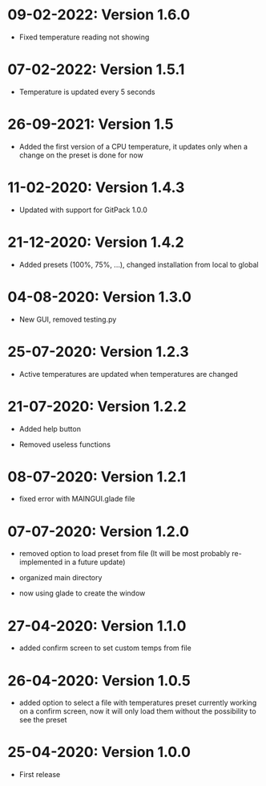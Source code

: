 # 09-02-2022: Version 1.6.0

 * Fixed temperature reading not showing

# 07-02-2022: Version 1.5.1

 * Temperature is updated every 5 seconds

# 26-09-2021: Version 1.5

 * Added the first version of a CPU temperature, it updates only when a change on the preset is done for now

# 11-02-2020: Version 1.4.3

 * Updated with support for GitPack 1.0.0

# 21-12-2020: Version 1.4.2

 * Added presets (100%, 75%, ...), changed installation from local to global

# 04-08-2020: Version 1.3.0

 * New GUI, removed testing.py

# 25-07-2020: Version 1.2.3

 * Active temperatures are updated when temperatures are changed

# 21-07-2020: Version 1.2.2

 * Added help button

 * Removed useless functions

# 08-07-2020: Version 1.2.1

 * fixed error with MAINGUI.glade file

# 07-07-2020: Version 1.2.0

 * removed option to load preset from file (It will be most probably re-implemented in a future update)

 * organized main directory

 * now using glade to create the window

# 27-04-2020: Version 1.1.0

 * added confirm screen to set custom temps from file

# 26-04-2020: Version 1.0.5

 * added option to select a file with temperatures preset
currently working on a confirm screen, now it will only load them without the possibility to see the preset

# 25-04-2020: Version 1.0.0

 * First release

